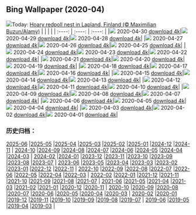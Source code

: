 ## Bing Wallpaper (2020-04)
![](http://cn.bing.com/th?id=OHR.ArcticRedpoll_EN-US5881398714_UHD.jpg&w=1000)Today: [Hoary redpoll nest in Lapland, Finland (© Maximilian Buzun/Alamy)](http://cn.bing.com/th?id=OHR.ArcticRedpoll_EN-US5881398714_UHD.jpg)
|      |      |      |
| :----: | :----: | :----: |
|![](http://cn.bing.com/th?id=OHR.ArcticRedpoll_EN-US5881398714_UHD.jpg&pid=hp&w=384&h=216&rs=1&c=4) 2020-04-30 [download 4k](http://cn.bing.com/th?id=OHR.ArcticRedpoll_EN-US5881398714_UHD.jpg)|![](http://cn.bing.com/th?id=OHR.PalouseSpring_EN-US5686949948_UHD.jpg&pid=hp&w=384&h=216&rs=1&c=4) 2020-04-29 [download 4k](http://cn.bing.com/th?id=OHR.PalouseSpring_EN-US5686949948_UHD.jpg)|![](http://cn.bing.com/th?id=OHR.SalisburyCathedral_EN-US5389036397_UHD.jpg&pid=hp&w=384&h=216&rs=1&c=4) 2020-04-28 [download 4k](http://cn.bing.com/th?id=OHR.SalisburyCathedral_EN-US5389036397_UHD.jpg)|
|![](http://cn.bing.com/th?id=OHR.SouthAmericanTapir_EN-US5286179280_UHD.jpg&pid=hp&w=384&h=216&rs=1&c=4) 2020-04-27 [download 4k](http://cn.bing.com/th?id=OHR.SouthAmericanTapir_EN-US5286179280_UHD.jpg)|![](http://cn.bing.com/th?id=OHR.RubySunset_EN-US0913610079_UHD.jpg&pid=hp&w=384&h=216&rs=1&c=4) 2020-04-26 [download 4k](http://cn.bing.com/th?id=OHR.RubySunset_EN-US0913610079_UHD.jpg)|![](http://cn.bing.com/th?id=OHR.FalklandRockhoppers_EN-US0783607730_UHD.jpg&pid=hp&w=384&h=216&rs=1&c=4) 2020-04-25 [download 4k](http://cn.bing.com/th?id=OHR.FalklandRockhoppers_EN-US0783607730_UHD.jpg)|
|![](http://cn.bing.com/th?id=OHR.MegellanicCloud_EN-US0392587311_UHD.jpg&pid=hp&w=384&h=216&rs=1&c=4) 2020-04-24 [download 4k](http://cn.bing.com/th?id=OHR.MegellanicCloud_EN-US0392587311_UHD.jpg)|![](http://cn.bing.com/th?id=OHR.KingEider_EN-US7654847363_UHD.jpg&pid=hp&w=384&h=216&rs=1&c=4) 2020-04-23 [download 4k](http://cn.bing.com/th?id=OHR.KingEider_EN-US7654847363_UHD.jpg)|![](http://cn.bing.com/th?id=OHR.KauriTree_EN-US7535687512_UHD.jpg&pid=hp&w=384&h=216&rs=1&c=4) 2020-04-22 [download 4k](http://cn.bing.com/th?id=OHR.KauriTree_EN-US7535687512_UHD.jpg)|
|![](http://cn.bing.com/th?id=OHR.GPS_EN-US1004072291_UHD.jpg&pid=hp&w=384&h=216&rs=1&c=4) 2020-04-21 [download 4k](http://cn.bing.com/th?id=OHR.GPS_EN-US1004072291_UHD.jpg)|![](http://cn.bing.com/th?id=OHR.GardenHolland_EN-US6082654561_UHD.jpg&pid=hp&w=384&h=216&rs=1&c=4) 2020-04-20 [download 4k](http://cn.bing.com/th?id=OHR.GardenHolland_EN-US6082654561_UHD.jpg)|![](http://cn.bing.com/th?id=OHR.NeistPoint_EN-US7359967278_UHD.jpg&pid=hp&w=384&h=216&rs=1&c=4) 2020-04-19 [download 4k](http://cn.bing.com/th?id=OHR.NeistPoint_EN-US7359967278_UHD.jpg)|
|![](http://cn.bing.com/th?id=OHR.VernalFalls_EN-US7280300409_UHD.jpg&pid=hp&w=384&h=216&rs=1&c=4) 2020-04-18 [download 4k](http://cn.bing.com/th?id=OHR.VernalFalls_EN-US7280300409_UHD.jpg)|![](http://cn.bing.com/th?id=OHR.AlgonquinGrouse_EN-US1800161492_UHD.jpg&pid=hp&w=384&h=216&rs=1&c=4) 2020-04-17 [download 4k](http://cn.bing.com/th?id=OHR.AlgonquinGrouse_EN-US1800161492_UHD.jpg)|![](http://cn.bing.com/th?id=OHR.NBNMSipapu_EN-US7081783490_UHD.jpg&pid=hp&w=384&h=216&rs=1&c=4) 2020-04-16 [download 4k](http://cn.bing.com/th?id=OHR.NBNMSipapu_EN-US7081783490_UHD.jpg)|
|![](http://cn.bing.com/th?id=OHR.FataMorgana_EN-US6912310006_UHD.jpg&pid=hp&w=384&h=216&rs=1&c=4) 2020-04-15 [download 4k](http://cn.bing.com/th?id=OHR.FataMorgana_EN-US6912310006_UHD.jpg)|![](http://cn.bing.com/th?id=OHR.BWFlipper_EN-US6781394552_UHD.jpg&pid=hp&w=384&h=216&rs=1&c=4) 2020-04-14 [download 4k](http://cn.bing.com/th?id=OHR.BWFlipper_EN-US6781394552_UHD.jpg)|![](http://cn.bing.com/th?id=OHR.WatChaloem_EN-US6655091903_UHD.jpg&pid=hp&w=384&h=216&rs=1&c=4) 2020-04-13 [download 4k](http://cn.bing.com/th?id=OHR.WatChaloem_EN-US6655091903_UHD.jpg)|
|![](http://cn.bing.com/th?id=OHR.EuropeanRabbitGreeting_EN-US6522640634_UHD.jpg&pid=hp&w=384&h=216&rs=1&c=4) 2020-04-12 [download 4k](http://cn.bing.com/th?id=OHR.EuropeanRabbitGreeting_EN-US6522640634_UHD.jpg)|![](http://cn.bing.com/th?id=OHR.USSDRUM_EN-US6342955990_UHD.jpg&pid=hp&w=384&h=216&rs=1&c=4) 2020-04-11 [download 4k](http://cn.bing.com/th?id=OHR.USSDRUM_EN-US6342955990_UHD.jpg)|![](http://cn.bing.com/th?id=OHR.SpiritSiblings_EN-US6114755924_UHD.jpg&pid=hp&w=384&h=216&rs=1&c=4) 2020-04-10 [download 4k](http://cn.bing.com/th?id=OHR.SpiritSiblings_EN-US6114755924_UHD.jpg)|
|![](http://cn.bing.com/th?id=OHR.UnicornoftheSea_EN-US2782700254_UHD.jpg&pid=hp&w=384&h=216&rs=1&c=4) 2020-04-09 [download 4k](http://cn.bing.com/th?id=OHR.UnicornoftheSea_EN-US2782700254_UHD.jpg)|![](http://cn.bing.com/th?id=OHR.SantoriniAerial_EN-US2668882319_UHD.jpg&pid=hp&w=384&h=216&rs=1&c=4) 2020-04-08 [download 4k](http://cn.bing.com/th?id=OHR.SantoriniAerial_EN-US2668882319_UHD.jpg)|![](http://cn.bing.com/th?id=OHR.PinkMoon_EN-US2450317197_UHD.jpg&pid=hp&w=384&h=216&rs=1&c=4) 2020-04-07 [download 4k](http://cn.bing.com/th?id=OHR.PinkMoon_EN-US2450317197_UHD.jpg)|
|![](http://cn.bing.com/th?id=OHR.CastleDay_EN-US2318801501_UHD.jpg&pid=hp&w=384&h=216&rs=1&c=4) 2020-04-06 [download 4k](http://cn.bing.com/th?id=OHR.CastleDay_EN-US2318801501_UHD.jpg)|![](http://cn.bing.com/th?id=OHR.KissimmeeFrog_EN-US2219789542_UHD.jpg&pid=hp&w=384&h=216&rs=1&c=4) 2020-04-05 [download 4k](http://cn.bing.com/th?id=OHR.KissimmeeFrog_EN-US2219789542_UHD.jpg)|![](http://cn.bing.com/th?id=OHR.Pronghorn_EN-US2087267252_UHD.jpg&pid=hp&w=384&h=216&rs=1&c=4) 2020-04-04 [download 4k](http://cn.bing.com/th?id=OHR.Pronghorn_EN-US2087267252_UHD.jpg)|
|![](http://cn.bing.com/th?id=OHR.PlaceofRainbows_EN-US1936881347_UHD.jpg&pid=hp&w=384&h=216&rs=1&c=4) 2020-04-03 [download 4k](http://cn.bing.com/th?id=OHR.PlaceofRainbows_EN-US1936881347_UHD.jpg)|![](http://cn.bing.com/th?id=OHR.PascuaFlorida_EN-US1819624171_UHD.jpg&pid=hp&w=384&h=216&rs=1&c=4) 2020-04-02 [download 4k](http://cn.bing.com/th?id=OHR.PascuaFlorida_EN-US1819624171_UHD.jpg)|![](http://cn.bing.com/th?id=OHR.CensusDay_EN-US9512023842_UHD.jpg&pid=hp&w=384&h=216&rs=1&c=4) 2020-04-01 [download 4k](http://cn.bing.com/th?id=OHR.CensusDay_EN-US9512023842_UHD.jpg)|
### 历史归档：
[2025-06](/picture/2025-06/) |[2025-05](/picture/2025-05/) |[2025-04](/picture/2025-04/) |[2025-03](/picture/2025-03/) |[2025-02](/picture/2025-02/) |[2025-01](/picture/2025-01/) |[2024-12](/picture/2024-12/) |[2024-11](/picture/2024-11/) |
[2024-10](/picture/2024-10/) |[2024-09](/picture/2024-09/) |[2024-08](/picture/2024-08/) |[2024-07](/picture/2024-07/) |[2024-06](/picture/2024-06/) |[2024-05](/picture/2024-05/) |[2024-04](/picture/2024-04/) |[2024-03](/picture/2024-03/) |
[2024-02](/picture/2024-02/) |[2024-01](/picture/2024-01/) |[2023-12](/picture/2023-12/) |[2023-11](/picture/2023-11/) |[2023-10](/picture/2023-10/) |[2023-09](/picture/2023-09/) |[2023-08](/picture/2023-08/) |[2023-07](/picture/2023-07/) |
[2023-06](/picture/2023-06/) |[2023-05](/picture/2023-05/) |[2023-04](/picture/2023-04/) |[2023-03](/picture/2023-03/) |[2023-02](/picture/2023-02/) |[2023-01](/picture/2023-01/) |[2022-12](/picture/2022-12/) |[2022-11](/picture/2022-11/) |
[2022-10](/picture/2022-10/) |[2022-09](/picture/2022-09/) |[2022-08](/picture/2022-08/) |[2022-07](/picture/2022-07/) |[2022-06](/picture/2022-06/) |[2022-05](/picture/2022-05/) |[2022-04](/picture/2022-04/) |[2022-03](/picture/2022-03/) |
[2022-02](/picture/2022-02/) |[2022-01](/picture/2022-01/) |[2021-12](/picture/2021-12/) |[2021-11](/picture/2021-11/) |[2021-10](/picture/2021-10/) |[2021-09](/picture/2021-09/) |[2021-08](/picture/2021-08/) |[2021-07](/picture/2021-07/) |
[2021-06](/picture/2021-06/) |[2021-05](/picture/2021-05/) |[2021-04](/picture/2021-04/) |[2021-03](/picture/2021-03/) |[2021-02](/picture/2021-02/) |[2021-01](/picture/2021-01/) |[2020-12](/picture/2020-12/) |[2020-11](/picture/2020-11/) |
[2020-10](/picture/2020-10/) |[2020-09](/picture/2020-09/) |[2020-08](/picture/2020-08/) |[2020-07](/picture/2020-07/) |[2020-06](/picture/2020-06/) |[2020-05](/picture/2020-05/) |[2020-04](/picture/2020-04/) |[2020-03](/picture/2020-03/) |
[2020-02](/picture/2020-02/) |[2020-01](/picture/2020-01/) |[2019-12](/picture/2019-12/) |[2019-11](/picture/2019-11/) |[2019-10](/picture/2019-10/) |[2019-09](/picture/2019-09/) |[2019-08](/picture/2019-08/) |[2019-07](/picture/2019-07/) |
[2019-06](/picture/2019-06/) |[2019-05](/picture/2019-05/) |[2019-04](/picture/2019-04/) |[2019-03](/picture/2019-03/) |
